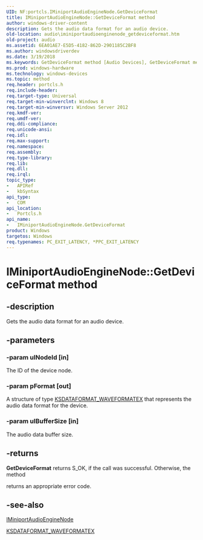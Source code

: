 ```yaml
---
UID: NF:portcls.IMiniportAudioEngineNode.GetDeviceFormat
title: IMiniportAudioEngineNode::GetDeviceFormat method
author: windows-driver-content
description: Gets the audio data format for an audio device.
old-location: audio\iminiportaudioenginenode_getdeviceformat.htm
old-project: audio
ms.assetid: 6EA01AE7-E5D5-4182-862D-2901185C2BF8
ms.author: windowsdriverdev
ms.date: 3/19/2018
ms.keywords: GetDeviceFormat method [Audio Devices], GetDeviceFormat method [Audio Devices], IMiniportAudioEngineNode interface, GetDeviceFormat,IMiniportAudioEngineNode.GetDeviceFormat, IMiniportAudioEngineNode, IMiniportAudioEngineNode interface [Audio Devices], GetDeviceFormat method, IMiniportAudioEngineNode::GetDeviceFormat, audio.iminiportaudioenginenode_getdeviceformat, portcls/IMiniportAudioEngineNode::GetDeviceFormat
ms.prod: windows-hardware
ms.technology: windows-devices
ms.topic: method
req.header: portcls.h
req.include-header: 
req.target-type: Universal
req.target-min-winverclnt: Windows 8
req.target-min-winversvr: Windows Server 2012
req.kmdf-ver: 
req.umdf-ver: 
req.ddi-compliance: 
req.unicode-ansi: 
req.idl: 
req.max-support: 
req.namespace: 
req.assembly: 
req.type-library: 
req.lib: 
req.dll: 
req.irql: 
topic_type:
-	APIRef
-	kbSyntax
api_type:
-	COM
api_location:
-	Portcls.h
api_name:
-	IMiniportAudioEngineNode.GetDeviceFormat
product: Windows
targetos: Windows
req.typenames: PC_EXIT_LATENCY, *PPC_EXIT_LATENCY
---
```


# IMiniportAudioEngineNode::GetDeviceFormat method


## -description


Gets the audio data format for an audio device.


## -parameters




### -param ulNodeId [in]

The ID of the device node.


### -param pFormat [out]

A structure of type  <a href="https://msdn.microsoft.com/library/windows/hardware/ff537095">KSDATAFORMAT_WAVEFORMATEX</a> that represents the audio data format for the device.


### -param ulBufferSize [in]

The audio data buffer size.


## -returns



<b>GetDeviceFormat</b> returns S_OK, if the call was successful. Otherwise, the method 

returns an appropriate error code.




## -see-also




<a href="https://msdn.microsoft.com/library/windows/hardware/dn302040">IMiniportAudioEngineNode</a>



<a href="https://msdn.microsoft.com/library/windows/hardware/ff537095">KSDATAFORMAT_WAVEFORMATEX</a>
 

 

